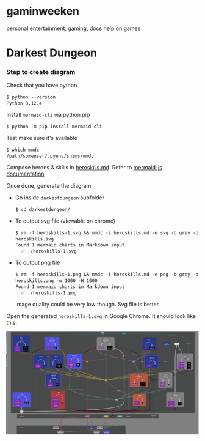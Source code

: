 # gaminweeken
personal entertainment, gaming, docs help on games

Darkest Dungeon
===============

### Step to create diagram

Check that you have python
```shell
$ python --version
Python 3.12.4
```

Install `mermaid-cli` via python pip
```shell
$ python -m pip install mermaid-cli
```

Test make sure it's available
```shell
$ which mmdc
/path/someuser/.pyenv/shims/mmdc
```

Compose heroes & skills in [heroskills.md](./darkestdungeon/heroskills.md). 
Refer to [mermaid-js documentation](https://mermaid.js.org/syntax/flowchart.html)

Once done, generate the diagram

* Go inside `darkestdungeon` subfolder
    ```shell
    $ cd darkestdungeon/
    ```

* To output svg file (viewable on chrome)
    ```shell
    $ rm -f heroskills-1.svg && mmdc -i heroskills.md -e svg -b grey -o heroskills.svg
    Found 1 mermaid charts in Markdown input
      ✅ ./heroskills-1.svg
    ```

* To output png file
    ```shell
    $ rm -f heroskills-1.png && mmdc -i heroskills.md -e png -b grey -o heroskills.png -w 1000 -H 1000
    Found 1 mermaid charts in Markdown input
      ✅ ./heroskills-1.png
    ```
    Image quality could be very low though. Svg file is better.

Open the generated `heroskills-1.svg` in Google Chrome. It should look like this:

![Darkest Heroes](./darkestdungeon/img/heroskills-1.png "Darkest Heroes")

